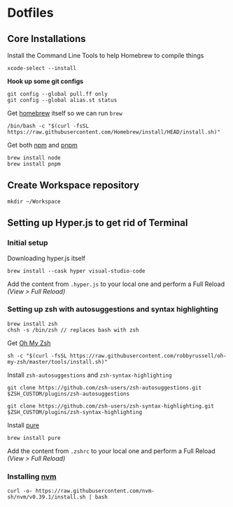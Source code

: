 # Dotfiles

## Core Installations

Install the Command Line Tools to help Homebrew to compile things

```
xcode-select --install
```

**Hook up some git configs**

```
git config --global pull.ff only
git config --global alias.st status
```

Get [homebrew](https://brew.sh/) itself so we can run `brew`

```
/bin/bash -c "$(curl -fsSL https://raw.githubusercontent.com/Homebrew/install/HEAD/install.sh)"
```

Get both [npm](https://nodejs.org/en/download) and [pnpm](https://pnpm.io/fr/installation#en-utilisant-homebrew)

```
brew install node
brew install pnpm
```

## Create Workspace repository

```
mkdir ~/Workspace
```

## Setting up Hyper.js to get rid of Terminal

### Initial setup

Downloading hyper.js itself

```
brew install --cask hyper visual-studio-code
```

Add the content from `.hyper.js` to your local one and perform a Full Reload *(View > Full Reload)*


### Setting up zsh with autosuggestions and syntax highlighting

```
brew install zsh
chsh -s /bin/zsh // replaces bash with zsh
```

Get [Oh My Zsh](https://ohmyz.sh/)

```
sh -c "$(curl -fsSL https://raw.githubusercontent.com/robbyrussell/oh-my-zsh/master/tools/install.sh)"
```
Install `zsh-autosuggestions` and `zsh-syntax-highlighting`

```
git clone https://github.com/zsh-users/zsh-autosuggestions.git $ZSH_CUSTOM/plugins/zsh-autosuggestions

git clone https://github.com/zsh-users/zsh-syntax-highlighting.git $ZSH_CUSTOM/plugins/zsh-syntax-highlighting
```

Install [pure](https://github.com/sindresorhus/pure)

```
brew install pure
```

Add the content from `.zshrc` to your local one and perform a Full Reload *(View > Full Reload)*

### Installing [nvm](https://github.com/nvm-sh/nvm#install--update-script)

```
curl -o- https://raw.githubusercontent.com/nvm-sh/nvm/v0.39.1/install.sh | bash
```